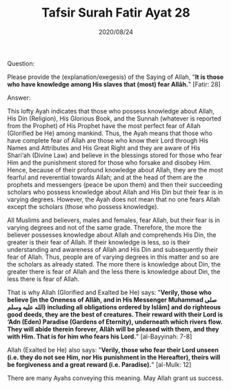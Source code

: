 ﻿---
layout: post
title: "Tafsir Surah Fatir Ayat 28"
publisher: "alsalafiyyah@icloud.com, salafiyyah@outlook.sa"
source: "Majmu' Fatawa wa Maqalat 5/48"
hijri: Muharram 5, 1442 AH
date: 2020/08/24
category: ["tafsir", quran, fatir]
shaykhs: Shaykh Ibn Baz
---

Question: 

Please provide the (explanation/exegesis) of the Saying of Allah, "**It is those who have knowledge among His slaves that (most) fear Allâh.**" [Fatir: 28]

Answer:

This lofty Ayah indicates that those who possess knowledge about Allah, His Din (Religion), His Glorious Book, and the Sunnah (whatever is reported from the Prophet) of His Prophet have the most perfect fear of Allah (Glorified be He) among mankind. Thus, the Ayah means that those who have complete fear of Allah are those who know their Lord through His Names and Attributes and His Great Right and they are aware of His Shari‘ah (Divine Law) and believe in the blessings stored for those who fear Him and the punishment stored for those who forsake and disobey Him. Hence, because of their profound knowledge about Allah, they are the most fearful and reverential towards Allah; and at the head of them are the prophets and messengers (peace be upon them) and then their succeeding scholars who possess knowledge about Allah and His Din but their fear is in varying degrees. However, the Ayah does not mean that no one fears Allah except the scholars (those who possess knowledge). 

All Muslims and believers, males and females, fear Allah, but their fear is in varying degrees and not of the same grade. Therefore, the more the believer possesses knowledge about Allah and comprehends His Din, the greater is their fear of Allah. If their knowledge is less, so is their understanding and awareness of Allah and His Din and subsequently their fear of Allah. Thus, people are of varying degrees in this matter and so are the scholars as already stated. The more there is knowledge about Din, the greater there is fear of Allah and the less there is knowledge about Din, the less there is fear of Allah.

That is why Allah (Glorified and Exalted be He) says: "**Verily, those who believe [in the Oneness of Allâh, and in His Messenger Muhammad صلى الله عليه وسلم) including all obligations ordered by Islâm] and do righteous good deeds, they are the best of creatures. Their reward with their Lord is ‘Adn (Eden) Paradise (Gardens of Eternity), underneath which rivers flow. They will abide therein forever, Allâh will be pleased with them, and they with Him. That is for him who fears his Lord.**" [al-Bayyinah: 7-8]

Allah (Exalted be He) also says: "**Verily, those who fear their Lord unseen (i.e. they do not see Him, nor His punishment in the Hereafter), theirs will be forgiveness and a great reward (i.e. Paradise).**" [al-Mulk: 12]

There are many Ayahs conveying this meaning. May Allah grant us success.
